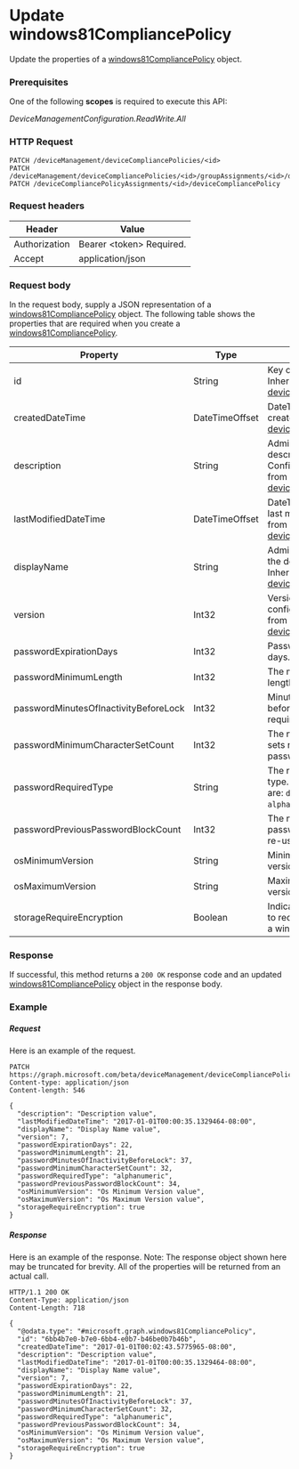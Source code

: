 ﻿# Update windows81CompliancePolicy
Update the properties of a [windows81CompliancePolicy](../resources/intune_deviceconfig_windows81CompliancePolicy.md) object.
### Prerequisites
One of the following **scopes** is required to execute this API:

*DeviceManagementConfiguration.ReadWrite.All*
### HTTP Request
<!-- {
  "blockType": "ignored"
}
-->
```http
PATCH /deviceManagement/deviceCompliancePolicies/<id>
PATCH /deviceManagement/deviceCompliancePolicies/<id>/groupAssignments/<id>/deviceCompliancePolicy
PATCH /deviceCompliancePolicyAssignments/<id>/deviceCompliancePolicy
```

### Request headers
|Header|Value|
|---|---|
|Authorization|Bearer &lt;token&gt; Required.|
|Accept|application/json|

### Request body
In the request body, supply a JSON representation of a [windows81CompliancePolicy](../resources/intune_deviceconfig_windows81CompliancePolicy.md) object.
The following table shows the properties that are required when you create a [windows81CompliancePolicy](../resources/intune_deviceconfig_windows81CompliancePolicy.md).

|Property|Type|Description|
|---|---|---|
|id|String|Key of the entity. Inherited from [deviceCompliancePolicy](intune_deviceconfig_deviceCompliancePolicy.md).|
|createdDateTime|DateTimeOffset|DateTime the object was created. Inherited from [deviceCompliancePolicy](intune_deviceconfig_deviceCompliancePolicy.md).|
|description|String|Admin provided description of the Device Configuration. Inherited from [deviceCompliancePolicy](intune_deviceconfig_deviceCompliancePolicy.md).|
|lastModifiedDateTime|DateTimeOffset|DateTime the object was last modified. Inherited from [deviceCompliancePolicy](intune_deviceconfig_deviceCompliancePolicy.md).|
|displayName|String|Admin provided name of the device configuration. Inherited from [deviceCompliancePolicy](intune_deviceconfig_deviceCompliancePolicy.md).|
|version|Int32|Version of the device configuration. Inherited from [deviceCompliancePolicy](intune_deviceconfig_deviceCompliancePolicy.md).|
|passwordExpirationDays|Int32|Password expiration in days.|
|passwordMinimumLength|Int32|The minimum password length.|
|passwordMinutesOfInactivityBeforeLock|Int32|Minutes of inactivity before a password is required.|
|passwordMinimumCharacterSetCount|Int32|The number of character sets required in the password.|
|passwordRequiredType|String|The required password type. Possible values are: `deviceDefault`, `alphanumeric`, `numeric`.|
|passwordPreviousPasswordBlockCount|Int32|The number of previous passwords to prevent re-use of.|
|osMinimumVersion|String|Minimum Windows 8.1 version.|
|osMaximumVersion|String|Maximum Windows 8.1 version.|
|storageRequireEncryption|Boolean|Indicates whether or not to require encryption on a windows 8.1 device.|



### Response
If successful, this method returns a `200 OK` response code and an updated [windows81CompliancePolicy](../resources/intune_deviceconfig_windows81CompliancePolicy.md) object in the response body.

### Example
##### Request
Here is an example of the request.
```http
PATCH https://graph.microsoft.com/beta/deviceManagement/deviceCompliancePolicies/<id>
Content-type: application/json
Content-length: 546

{
  "description": "Description value",
  "lastModifiedDateTime": "2017-01-01T00:00:35.1329464-08:00",
  "displayName": "Display Name value",
  "version": 7,
  "passwordExpirationDays": 22,
  "passwordMinimumLength": 21,
  "passwordMinutesOfInactivityBeforeLock": 37,
  "passwordMinimumCharacterSetCount": 32,
  "passwordRequiredType": "alphanumeric",
  "passwordPreviousPasswordBlockCount": 34,
  "osMinimumVersion": "Os Minimum Version value",
  "osMaximumVersion": "Os Maximum Version value",
  "storageRequireEncryption": true
}
```

##### Response
Here is an example of the response. Note: The response object shown here may be truncated for brevity. All of the properties will be returned from an actual call.
```http
HTTP/1.1 200 OK
Content-Type: application/json
Content-Length: 718

{
  "@odata.type": "#microsoft.graph.windows81CompliancePolicy",
  "id": "6bb4b7e0-b7e0-6bb4-e0b7-b46be0b7b46b",
  "createdDateTime": "2017-01-01T00:02:43.5775965-08:00",
  "description": "Description value",
  "lastModifiedDateTime": "2017-01-01T00:00:35.1329464-08:00",
  "displayName": "Display Name value",
  "version": 7,
  "passwordExpirationDays": 22,
  "passwordMinimumLength": 21,
  "passwordMinutesOfInactivityBeforeLock": 37,
  "passwordMinimumCharacterSetCount": 32,
  "passwordRequiredType": "alphanumeric",
  "passwordPreviousPasswordBlockCount": 34,
  "osMinimumVersion": "Os Minimum Version value",
  "osMaximumVersion": "Os Maximum Version value",
  "storageRequireEncryption": true
}
```



